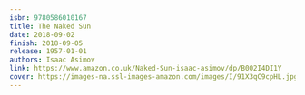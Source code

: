 ```yaml
---
isbn: 9780586010167
title: The Naked Sun
date: 2018-09-02
finish: 2018-09-05
release: 1957-01-01
authors: Isaac Asimov
link: https://www.amazon.co.uk/Naked-Sun-isaac-asimov/dp/B002I4DI1Y
cover: https://images-na.ssl-images-amazon.com/images/I/91X3qC9cpHL.jpg
---
```

